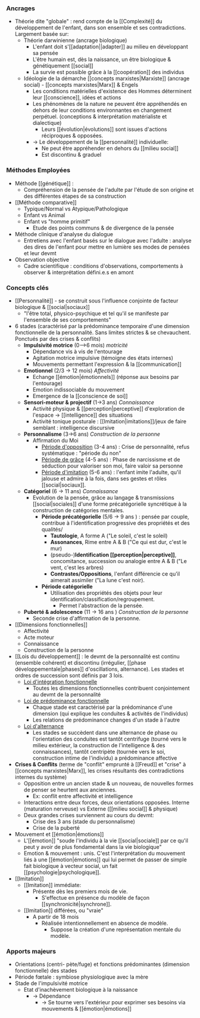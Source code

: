### Ancrages

- Théorie dite "globale" : rend compte de la [[Complexité]] du développement de l'enfant, dans son ensemble et ses contradictions. Largement basée sur:
	- Théorie darwinienne (ancrage biologique)
		- L'enfant doit s'[[adaptation||adapter]] au milieu en développant sa pensée 
		- L'être humain est, dès la naissance, un être biologique & génétiquement [[social]]
		- La survie est possible grâce à la [[coopération]] des individus
	- Idéologie de la démarche [[concepts marxistes|Marxiste]] (ancrage social) - [[concepts marxistes|Marx]] & Engels 
		- Les conditions matérielles d'existence des Hommes déterminent leur [[conscience]], idées et actions 
		- Les phénomènes de la nature ne peuvent être appréhendés en dehors de leur conditions environnantes en changement perpétuel. (conceptions & interprétation matérialiste et dialectique)
			- Leurs [[évolution|évolutions]] sont issues d'actions réciproques & opposées.
		- -> Le développement de la [[personnalité]] individuelle:
			- Ne peut être appréhender en dehors du [[milieu social]]
			- Est discontinu & graduel

### Méthodes Employées 

- Méthode [[génétique]] :
	- Compréhension de la pensée de l'adulte par l'étude de son origine et des différentes étapes de sa construction
- [[Méthode comparative]]
	- Typique/Normal vs  Atypique/Pathologique 
	- Enfant vs Animal
	- Enfant vs "homme primitif" 
		- Etude des points communs & de divergence de la pensée 
- Méthode clinique d'analyse du dialogue 
	- Entretiens avec l'enfant basés sur le dialogue avec l'adulte : analyse des dires de l'enfant pour mettre en lumière ses modes de pensées et leur devmt 
- Observation objective 
	- Cadre scientifique : conditions d'observations, comportements à observer & interprétation défini.e.s en amont 

### Concepts clés

- [[Personnalité]] - se construit sous l'influence conjointe de facteur biologique & [[social|sociaux]]
	- "l'être total, physico-psychique et tel qu'il se manifeste par l'ensemble de ses comportements"
- 6 stades (caractérisé par la prédominance temporaire d'une dimension fonctionnelle de la personnalité. Sans limites strictes & se chevauchent. Ponctués par des crises & conflits)
	- **Impulsivité motrice** (0-->6 mois) *motricité*
		- Dépendance vis à vis de l'entourage
		- Agitation motrice impulsive (témoigne des états internes)
		- Mouvements permettant l'expression & la [[communication]]
	- **Emotionnel** (2/3 -> 12 mois) *Affectivité*
		- Echange [[émotion|émotionnels]] (réponse aux besoins par l'entourage)
		- Emotion indissociable du mouvement 
		- Emergence de la [[conscience de soi]]
	- **Sensori-moteur & projectif** (1->3 ans) *Connaissance*
		- Activité physique & [[perception|perceptive]] d'exploration de l'espace -> [[intelligence]] des situations
		- Activité tonique posturale : [[Imitation|imitations]]/jeux de faire semblant : intelligence discursive 
	- **Personnalisme** (3->6 ans) *Construction de la personne*
		- Affirmation du Moi 
			- <u>Période d'opposition</u> (3-4 ans) : Crise de personnalité, refus systématique : "période du non"
			- <u>Période de grâce</u> (4-5 ans) : Phase de narcissisme et de séduction pour valoriser son moi, faire valoir sa personne 
			- <u>Période d'imitation</u> (5-6 ans) : l'enfant imite l'adulte, qu'il jalouse et admire à la fois, dans ses gestes et rôles [[social|sociaux]]. 
	- **Catégoriel** (6 -> 11 ans) *Connaissance*
		- Evolution de la pensée, grâce au langage & transmissions [[social|sociales]] d'une forme précatégorielle syncrétique à la construction de catégories mentales.
			- **Période précatégorielle** (5/6 -> 9 ans ) : pensée par couple, contribue à l'identification progressive des propriétés et des qualités/
				- **Tautologie**, A forme A ("Le soleil, c'est le soleil)
				- **Assonances**, Rime entre A & B ("Ce qui est dur, c'est le mur)
				- (pseudo-)**Identification [[perception|perceptive]]**, concomitance, succession ou analogie entre A & B ("Le vent, c'est les arbres)
				- **Contrastes/Oppositions**, l'enfant différencie ce qu'il aimerait assimiler ("La lune c'est noir).
			- **Période catégorielle**
				- Utilisation des propriétés des objets pour leur identification/classification/regroupement.
					- Permet l'abstraction de la pensée. 
	- **Puberté & adolescence** (11 -> 16 ans ) *Construction de la personne*
		- Seconde crise d'affirmation de la personne. 
- [[Dimensions fonctionnelles]]
	- Affectivité
	- Acte moteur
	- Connaissance
	- Construction de la personne
- [[Lois du développement]] : le devmt de la personnalité est continu (ensemble cohérent) et discontinu (irrégulier, [[phase développementale|phases]] d'oscillations, alternance). Les stades et ordres de succession sont définis par 3 lois.
	- <u>Loi d'intégration fonctionnelle</u>
		- Toutes les dimensions fonctionnelles contribuent conjointement au devmt de la personnalité
	- <u>Loi de prédominance fonctionnelle</u> 
		- Chaque stade est caractérisé par la prédominance d'une dimension (qui explique les conduites & activités de l'individus)
		- Les relations de prédominance changes d'un stade à l'autre
	- <u>Loi d'alternance</u>
		- Les stades se succèdent dans une alternance de phase ou l'orientation des conduites est tantôt centrifuge (tourné vers le milieu extérieur, la construction de l'intelligence & des connaissances), tantôt centripète (tournée vers le soi, construction intime de l'individu) a prédominance affective
- **Crises & Conflits** (terme de "conflit" emprunté à [[Freud]] et "crise" à [[concepts marxistes|Marx]], les crises résultants des contradictions internes du système)
	- Opposition entre un ancien stade & un nouveau, de nouvelles formes de penser se heurtent aux anciennes.
		- Ex: conflit entre affectivité et intelligence 
	- Interactions entre deux forces, deux orientations opposées. Interne (maturation nerveuse) vs Externe ([[milieu social]] & physique)
	- Deux grandes crises surviennent au cours du devmt:
		- Crise des 3 ans (stade du personnalisme)
		- Crise de la puberté 
- Mouvement et [[émotion|émotions]]
	-  L'[[émotion]] "soude l'individu à la vie [[social|sociale]] par ce qu'il peut y avoir de plus fondamental dans la vie biologique"
	- Emotion & mouvement : unis. C'est l'interprétation du mouvement liés à une [[émotion|émotions]] qui lui permet de passer de simple fait biologique à vecteur social, un fait [[psychologie|psychologique]].
- [[Imitation]]
	- [[Imitation]] immédiate:
		- Présente dès les premiers mois de vie.
			- S'effectue en présence du modèle de façon [[synchronicité|synchrone]]. 
	- [[Imitation]] différées, ou "vraie"
		- A partir de 18 mois
			- Réalisée intentionnellement en absence de modèle. 
				- Suppose la création d'une représentation mentale du modèle. 

### Apports majeurs 

- Orientations (centri- pète/fuge) et fonctions prédominantes (dimension fonctionnelle) des stades
- Période fœtale : symbiose physiologique avec la mère
- Stade de l'impulsivité motrice
	- Etat d'inachèvement biologique à la naissance 
		- -> Dépendance 
			- -> Se tourne vers l'extérieur pour exprimer ses besoins via mouvements & [[émotion|émotions]]

